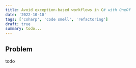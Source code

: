 ```yaml
---
title: Avoid exception-based workflows in C# with OneOf
date: '2022-10-10'
tags: ['csharp', 'code smell', 'refactoring']
draft: true
summary: todo...
---
```


## Problem

todo